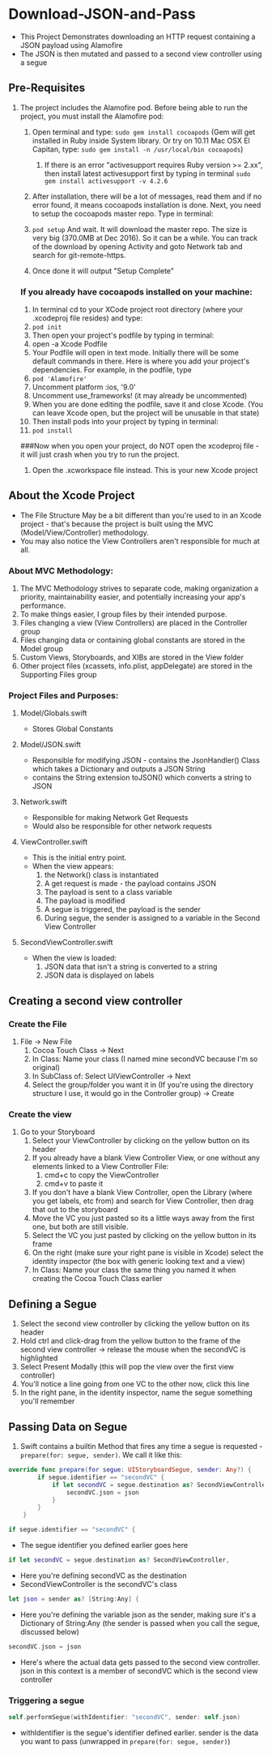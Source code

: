 # Download-JSON-and-Pass

* This Project Demonstrates downloading an HTTP request containing a JSON payload using Alamofire
* The JSON is then mutated and passed to a second view controller using a segue

## Pre-Requisites

1. The project includes the Alamofire pod. Before being able to run the project, you must install the Alamofire pod:

    1. Open terminal and type: `sudo gem install cocoapods` (Gem will get installed in Ruby inside System library. Or try on 10.11 Mac OSX El Capitan, type: `sudo gem install -n /usr/local/bin cocoapods`)
        1. If there is an error "activesupport requires Ruby version >= 2.xx", then install latest activesupport first by typing in terminal `sudo gem install activesupport -v 4.2.6`

    1. After installation, there will be a lot of messages, read them and if no error found, it means cocoapods installation is done. Next, you need to setup the cocoapods master repo. Type in terminal: 
    1. `pod setup` And wait. It will download the master repo. The size is very big (370.0MB at Dec 2016). So it can be a while. You can track of the download by opening Activity and goto Network tab and search for git-remote-https.
    1. Once done it will output "Setup Complete"
    
    ### If you already have cocoapods installed on your machine:
    1. In terminal cd to your XCode project root directory (where your .xcodeproj file resides) and type:
    1. `pod init`
    1. Then open your project's podfile by typing in terminal:
    1. open -a Xcode Podfile
    1. Your Podfile will open in text mode. Initially there will be some default commands in there. Here is where you add your project's dependencies. For example, in the podfile, type
    1. `pod 'Alamofire'`
    1. Uncomment  platform :ios, '9.0' 
    1. Uncomment  use_frameworks! (it may already be uncommented)
    1. When you are done editing the podfile, save it and close Xcode. (You can leave Xcode open, but the project will be unusable in that state)
    1. Then install pods into your project by typing in terminal:
    1. `pod install`
    
    ###Now when you open your project, do NOT open the xcodeproj file - it will just crash when you try to run the project.
    1. Open the .xcworkspace file instead. This is your new Xcode project



## About the Xcode Project

* The File Structure May be a bit different than you're used to in an Xcode project - that's because the project is built using the MVC (Model/View/Controller) methodology.
* You may also notice the View Controllers aren't responsible for much at all.

### About MVC Methodology:
1. The MVC Methodology strives to separate code, making organization a priority, maintainability easier, and potentially increasing your app's performance.
1. To make things easier, I group files by their intended purpose.
1. Files changing a view (View Controllers) are placed in the Controller group
1. Files changing data or containing global constants are stored in the Model group
1. Custom Views, Storyboards, and XIBs are stored in the View folder
1. Other project files (xcassets, info.plist, appDelegate) are stored in the Supporting Files group



### Project Files and Purposes:

1. Model/Globals.swift
    * Stores Global Constants
    
1. Model/JSON.swift
    * Responsible for modifying JSON - contains the JsonHandler() Class which takes a Dictionary and outputs a JSON String
    * contains the String extension toJSON() which converts a string to JSON
    
1. Network.swift
    * Responsible for making Network Get Requests
    * Would also be responsible for other network requests
    
1. ViewController.swift
    * This is the initial entry point.
    * When the view appears:
        1. the Network() class is instantiated
        1. A get request is made - the payload contains JSON
        1. The payload is sent to a class variable
        1. The payload is modified
        1. A segue is triggered, the payload is the sender
        1. During segue, the sender is assigned to a variable in the Second View Controller
        
1. SecondViewController.swift
    * When the view is loaded:
        1. JSON data that isn't a string is converted to a string
        1. JSON data is displayed on labels

## Creating a second view controller

### Create the File
1. File -> New File
    1. Cocoa Touch Class -> Next
    1. In Class: Name your class (I named mine secondVC because I'm so original)
    1. In SubClass of: Select UIViewController -> Next
    1. Select the group/folder you want it in (If you're using the directory structure I use, it would go in the Controller group) -> Create

### Create the view
1. Go to your Storyboard
    1. Select your ViewController by clicking on the yellow button on its header
    1. If you already have a blank View Controller View, or one without any elements linked to a View Controller File:
        1. cmd+c to copy the ViewController
        1. cmd+v to paste it
    1. If you don't have a blank View Controller, open the Library (where you get labels, etc from) and search for View Controller, then drag that out to the storyboard
    1. Move the VC you just pasted so its a little ways away from the first one, but both are still visible.
    1. Select the VC you just pasted by clicking on the yellow button in its frame
    1. On the right (make sure your right pane is visible in Xcode) select the identity inspector (the box with generic looking text and a view)
    1. In Class: Name your class the same thing you named it when creating the Cocoa Touch Class earlier

## Defining a Segue

1. Select the second view controller by clicking the yellow button on its header
1. Hold ctrl and click-drag from the yellow button to the frame of the second view controller -> release the mouse when the secondVC is highlighted
1. Select Present Modally (this will pop the view over the first view controller)
1. You'll notice a line going from one VC to the other now, click this line
1. In the right pane, in the identity inspector, name the segue something you'll remember

## Passing Data on Segue

1. Swift contains a builtin Method that fires any time a segue is requested - `prepare(for: segue, sender)`. We call it like this:
```swift
override func prepare(for segue: UIStoryboardSegue, sender: Any?) {
        if segue.identifier == "secondVC" {
            if let secondVC = segue.destination as? SecondViewController, let json = sender as? [String:Any] {
                secondVC.json = json
            }
        }
    }
```

```swift
if segue.identifier == "secondVC" {
```
* The segue identifier you defined earlier goes here

```swift 
if let secondVC = segue.destination as? SecondViewController,
```
* Here you're defining secondVC as the destination
* SecondViewController is the secondVC's class

```swift
let json = sender as? [String:Any] {
```
* Here you're defining the variable json as the sender, making sure it's a Dictionary of String:Any (the sender is passed when you call the segue, discussed below)
 ```swift
 secondVC.json = json
 ```
 * Here's where the actual data gets passed to the second view controller. json in this context is a member of secondVC which is the second view controller

### Triggering a segue
```swift
self.performSegue(withIdentifier: "secondVC", sender: self.json)
```
* withIdentifier is the segue's identifier defined earlier. sender is the data you want to pass (unwrapped in ```prepare(for: segue, sender)```)
